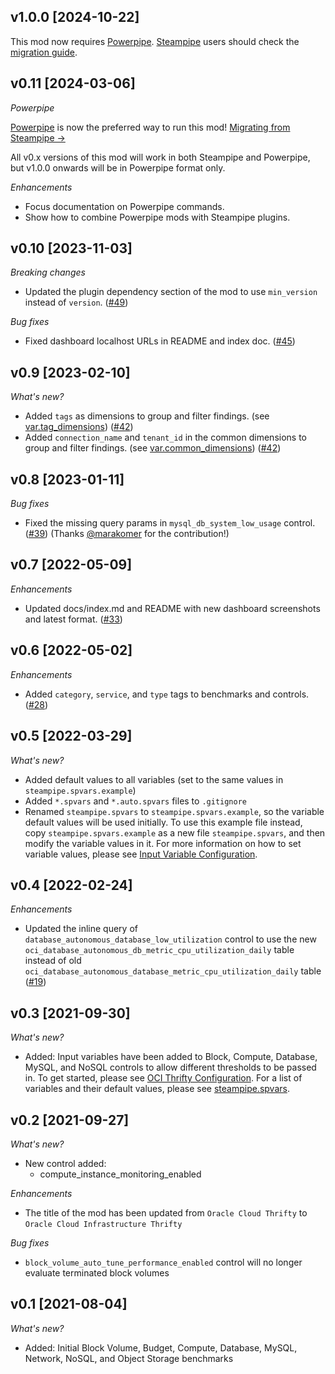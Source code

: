 ## v1.0.0 [2024-10-22]

This mod now requires [Powerpipe](https://powerpipe.io). [Steampipe](https://steampipe.io) users should check the [migration guide](https://powerpipe.io/blog/migrating-from-steampipe).

## v0.11 [2024-03-06]

_Powerpipe_

[Powerpipe](https://powerpipe.io) is now the preferred way to run this mod!  [Migrating from Steampipe →](https://powerpipe.io/blog/migrating-from-steampipe)

All v0.x versions of this mod will work in both Steampipe and Powerpipe, but v1.0.0 onwards will be in Powerpipe format only.

_Enhancements_

- Focus documentation on Powerpipe commands.
- Show how to combine Powerpipe mods with Steampipe plugins.

## v0.10 [2023-11-03]

_Breaking changes_

- Updated the plugin dependency section of the mod to use `min_version` instead of `version`. ([#49](https://github.com/turbot/steampipe-mod-oci-thrifty/pull/49))

_Bug fixes_

- Fixed dashboard localhost URLs in README and index doc. ([#45](https://github.com/turbot/steampipe-mod-oci-thrifty/pull/45))

## v0.9 [2023-02-10]

_What's new?_

- Added `tags` as dimensions to group and filter findings. (see [var.tag_dimensions](https://hub.steampipe.io/mods/turbot/oci_thrifty/variables)) ([#42](https://github.com/turbot/steampipe-mod-oci-thrifty/pull/42))
- Added `connection_name` and `tenant_id` in the common dimensions to group and filter findings. (see [var.common_dimensions](https://hub.steampipe.io/mods/turbot/oci_thrifty/variables)) ([#42](https://github.com/turbot/steampipe-mod-oci-thrifty/pull/42))

## v0.8 [2023-01-11]

_Bug fixes_

- Fixed the missing query params in `mysql_db_system_low_usage` control. ([#39](https://github.com/turbot/steampipe-mod-oci-thrifty/pull/39)) (Thanks [@marakomer](https://github.com/marakomer) for the contribution!)

## v0.7 [2022-05-09]

_Enhancements_

- Updated docs/index.md and README with new dashboard screenshots and latest format. ([#33](https://github.com/turbot/steampipe-mod-oci-thrifty/pull/33))

## v0.6 [2022-05-02]

_Enhancements_

- Added `category`, `service`, and `type` tags to benchmarks and controls. ([#28](https://github.com/turbot/steampipe-mod-oci-thrifty/pull/28))

## v0.5 [2022-03-29]

_What's new?_

- Added default values to all variables (set to the same values in `steampipe.spvars.example`)
- Added `*.spvars` and `*.auto.spvars` files to `.gitignore`
- Renamed `steampipe.spvars` to `steampipe.spvars.example`, so the variable default values will be used initially. To use this example file instead, copy `steampipe.spvars.example` as a new file `steampipe.spvars`, and then modify the variable values in it. For more information on how to set variable values, please see [Input Variable Configuration](https://hub.steampipe.io/mods/turbot/oci_thrifty#configuration).

## v0.4 [2022-02-24]

_Enhancements_

- Updated the inline query of `database_autonomous_database_low_utilization` control to use the new `oci_database_autonomous_db_metric_cpu_utilization_daily` table instead of old `oci_database_autonomous_database_metric_cpu_utilization_daily` table ([#19](https://github.com/turbot/steampipe-mod-oci-thrifty/pull/19))

## v0.3 [2021-09-30]

_What's new?_

- Added: Input variables have been added to Block, Compute, Database, MySQL, and NoSQL controls to allow different thresholds to be passed in. To get started, please see [OCI Thrifty Configuration](https://hub.steampipe.io/mods/turbot/oci_thrifty#configuration). For a list of variables and their default values, please see [steampipe.spvars](https://github.com/turbot/steampipe-mod-oci-thrifty/blob/main/steampipe.spvars).

## v0.2 [2021-09-27]

_What's new?_

- New control added:
  - compute_instance_monitoring_enabled

_Enhancements_

- The title of the mod has been updated from `Oracle Cloud Thrifty` to `Oracle Cloud Infrastructure Thrifty`

_Bug fixes_

- `block_volume_auto_tune_performance_enabled` control will no longer evaluate terminated block volumes

## v0.1 [2021-08-04]

_What's new?_

- Added: Initial Block Volume, Budget, Compute, Database, MySQL, Network, NoSQL, and Object Storage benchmarks

